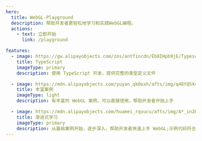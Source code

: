 ```yaml
---
hero:
  title: WebGL-Playground
  description: 帮助开发者更轻松地学习和实践WebGL编程。
  actions:
    - text: 立即开始
      link: /playground

features:
  - image: https://gw.alipayobjects.com/zos/antfincdn/Eb8IHpb9jE/Typescript_logo_2020.svg
    title: TypeScript
    imageType: primary
    description: 使用 TypeScript 开发，提供完整的类型定义文件

  - image: https://mdn.alipayobjects.com/yuyan_qk0oxh/afts/img/q48YQ5X4ytAAAAAAAAAAAAAAFl94AQBr
    title: 丰富案例
    imageType: light
    description: 有丰富的 WebGL 案例，可以直接使用，帮助开发者开始上手

  - image: https://mdn.alipayobjects.com/huamei_rqvucu/afts/img/A*_in2RLf5pY8AAAAAAAAAAAAADoN6AQ/original
    title: 渐进式学习
    imageType: primary
    description: 从基础案例开始，逐步深入，帮助开发者快速上手 WebGL;示例代码符合最小化原则，可以快速上手
---
```

